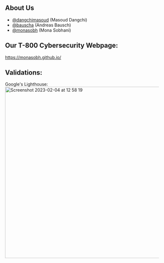 ## About Us

- [@dangchimasoud](https://www.github.com/dangchimasoud) (Masoud Dangchi)
- [@bauscha](https://www.github.com/bauscha) (Andreas Bausch)
- [@monasobh](https://www.github.com/monasobh) (Mona Sobhani)

## Our T-800 Cybersecurity Webpage: 
https://monasobh.github.io/

## Validations:
Google's Lighthouse:\
<img width="562" alt="Screenshot 2023-02-04 at 12 58 19" src="https://user-images.githubusercontent.com/49497676/216766363-c7dc53b9-fcfe-493d-9137-d5fab2cc426b.png">



